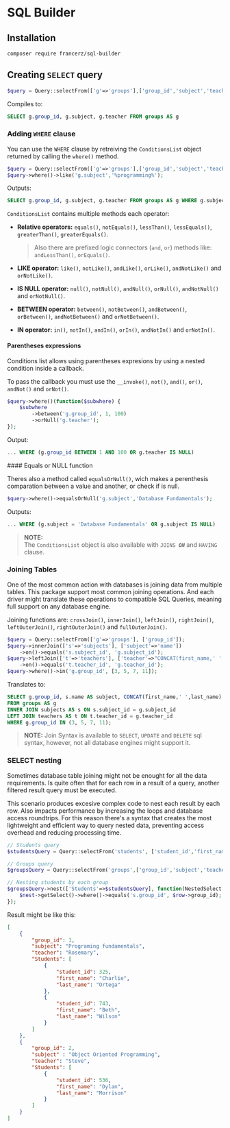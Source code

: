 SQL Builder
=======================================

Installation
---------------------------------------

```bash
composer require francerz/sql-builder
```

## Creating `SELECT` query

```php
$query = Query::selectFrom(['g'=>'groups'],['group_id','subject','teacher']);
```

Compiles to:

```sql
SELECT g.group_id, g.subject, g.teacher FROM groups AS g
```

### Adding `WHERE` clause

You can use the `WHERE` clause by retreiving the `ConditionsList` object
returned by calling the `where()` method.

```php
$query = Query::selectFrom(['g'=>'groups'],['group_id','subject','teacher']);
$query->where()->like('g.subject','%programming%');
```

Outputs:

```sql
SELECT g.group_id, g.subject, g.teacher FROM groups AS g WHERE g.subject LIKE '%programming%'
```

`ConditionsList` contains multiple methods each operator:

- **Relative operators:** `equals()`, `notEquals()`, `lessThan()`, `lessEquals()`, `greaterThan()`, `greaterEquals()`.
  
  > Also there are prefixed logic connectors (`and`, `or`) methods like: `andLessThan()`, `orEquals()`.
- **LIKE operator:** `like()`, `notLike()`, `andLike()`, `orLike()`, `andNotLike()` and `orNotLike()`.
- **IS NULL operator:** `null()`, `notNull()`, `andNull()`, `orNull()`, `andNotNull()` and `orNotNull()`.
- **BETWEEN operator:** `between()`, `notBetween()`, `andBetween()`, `orBetween()`, `andNotBetween()` and `orNotBetween()`.
- **IN operator:** `in()`, `notIn()`, `andIn()`, `orIn()`, `andNotIn()` and `orNotIn()`.

#### Parentheses expressions

Conditions list allows using parentheses expresions by using a nested condition
inside a callback.

To pass the callback you must use the `__invoke()`, `not()`, `and()`, `or()`, `andNot()` and `orNot()`. 

```php
$query->where()(function($subwhere) {
    $subwhere
        ->between('g.group_id', 1, 100)
        ->orNull('g.teacher');
});
```

Output:

```sql
... WHERE (g.group_id BETWEEN 1 AND 100 OR g.teacher IS NULL)
```

#### Equals or NULL function

Theres also a method called `equalsOrNull()`, wich makes a perenthesis comparation
between a value and another, or check if is null.

```php
$query->where()->equalsOrNull('g.subject','Database Fundamentals');
```

Outputs:
```sql
... WHERE (g.subject = 'Database Fundamentals' OR g.subject IS NULL)
```

> **NOTE:**  
> The `ConditionsList` object is also available with `JOINS `***`ON`***
> and `HAVING` clause.

### Joining Tables

One of the most common action with databases is joining data from multiple tables.
This package support most common joining operations. And each driver might translate
these operations to compatible SQL Queries, meaning full support on any database
engine.

Joining functions are: `crossJoin()`, `innerJoin()`, `leftJoin()`, `rightJoin()`, `leftOuterJoin()`, `rightOuterJoin()` and `fullOuterJoin()`.

```php
$query = Query::selectFrom(['g'=>'groups'], ['group_id']);
$query->innerJoin(['s'=>'subjects'], ['subject'=>'name'])
    ->on()->equals('s.subject_id', 'g.subject_id');
$query->leftJoin(['t'=>'teachers'], ['teacher'=>"CONCAT(first_name,' ',last_name)"])
    ->on()->equals('t.teacher_id', 'g.teacher_id');
$query->where()->in('g.group_id', [3, 5, 7, 11]);
```

Translates to:
```sql
SELECT g.group_id, s.name AS subject, CONCAT(first_name,' ',last_name) AS teacher
FROM groups AS g
INNER JOIN subjects AS s ON s.subject_id = g.subject_id
LEFT JOIN teachers AS t ON t.teacher_id = g.teacher_id
WHERE g.group_id IN (3, 5, 7, 11);
```

> **NOTE:**
> Join Syntax is available to `SELECT`, `UPDATE` and `DELETE` sql syntax,
> however, not all database engines might support it.

### SELECT nesting

Sometimes database table joining might not be enought for all the data requirements.
Is quite often that for each row in a result of a query, another filtered result
query must be executed.

This scenario produces excesive complex code to nest each result by each row.
Also impacts performance by increasing the loops and database access roundtrips.
For this reason there's a syntax that creates the most lightweight and efficient
way to query nested data, preventing access overhead and reducing processing time.

```php
// Students query
$studentsQuery = Query::selectFrom('students', ['student_id','first_name', 'last_name']);

// Groups query
$groupsQuery = Query::selectFrom('groups',['group_id','subject','teacher']);

// Nesting students by each group
$groupsQuery->nest(['Students'=>$studentsQuery], function(NestedSelect $nest, RowProxy $row) {
    $nest->getSelect()->where()->equals('s.group_id', $row->group_id);
});
```

Result might be like this:
```json
[
    {
        "group_id": 1,
        "subject": "Programing fundamentals",
        "teacher": "Rosemary",
        "Students": [
            {
                "student_id": 325,
                "first_name": "Charlie",
                "last_name": "Ortega"
            },
            {
                "student_id": 743,
                "first_name": "Beth",
                "last_name": "Wilson"
            }
        ]
    },
    {
        "group_id": 2,
        "subject" : "Object Oriented Programming",
        "teacher": "Steve",
        "Students": [
            {
                "student_id": 536,
                "first_name": "Dylan",
                "last_name": "Morrison"
            }
        ]
    }
]
```